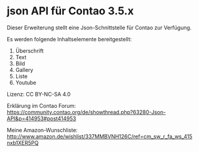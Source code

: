 # json API für Contao 3.5.x

Dieser Erweiterung stellt eine Json-Schnittstelle für Contao zur Verfügung.

Es werden folgende Inhaltselemente bereitgestellt:

1. Überschrift
1. Text
2. Bild
3. Gallery
4. Liste
5. Youtube

Lizenz: CC BY-NC-SA 4.0

Erklärung im Contao Forum:
https://community.contao.org/de/showthread.php?63280-Json-API&p=414953#post414953

Meine Amazon-Wunschliste:
http://www.amazon.de/wishlist/337MMBVNH126C/ref=cm_sw_r_fa_ws_415nxb1XER5PQ